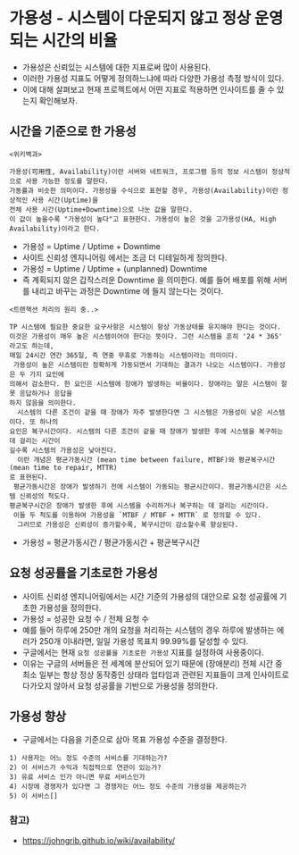 # 가용성 - 시스템이 다운되지 않고 정상 운영되는 시간의 비율

* 가용성은 신뢰있는 시스템에 대한 지표로써 많이 사용된다.
* 이러한 가용성 지표도 어떻게 정의하느냐에 따라 다양한 가용성 측정 방식이 있다.
* 이에 대해 살펴보고 현재 프로젝트에서 어떤 지표로 적용하면 인사이트를 줄 수 있는지 확인해보자.

## 시간을 기준으로 한 가용성

```
<위키백과>

가용성(可用性, Availability)이란 서버와 네트워크, 프로그램 등의 정보 시스템이 정상적으로 사용 가능한 정도를 말한다.
가동률과 비슷한 의미이다. 가용성을 수식으로 표현할 경우, 가용성(Availability)이란 정상적인 사용 시간(Uptime)을
전체 사용 시간(Uptime+Downtime)으로 나눈 값을 말한다.
이 값이 높을수록 "가용성이 높다"고 표현한다. 가용성이 높은 것을 고가용성(HA, High Availability)이라고 한다.
```

* 가용성 = Uptime / Uptime + Downtime
* 사이트 신뢰성 엔지니어링 에서는 조금 더 디테일하게 정의한다.
* 가용성 = Uptime / Uptime + (unplanned) Downtime
* 즉 계획되지 않은 갑작스러운 Downtime 을 의미한다. 예를 들어 배포를 위해 서버를 내리고 바꾸는 과정은
Downtime 에 들지 않는다는 것이다.

```
<트랜잭션 처리의 원리 중..>

TP 시스템에 필요한 중요한 요구사항은 시스템이 항상 가동상태를 유지해야 한다는 것이다.
이것은 가용성이 매우 높은 시스템이어야 한다는 뜻이다. 그런 시스템을 흔히 '24 * 365' 라고도 하는데,
매일 24시간 연간 365일, 즉 연중 무휴로 가동하는 시스템이라는 의미이다.
 가용성이 높은 시스템이란 정확하게 가동되면서 기대하는 결과가 나오는 시스템이다. 가용성은 두 가지 요인에
의해서 감소한다. 한 요인은 시스템에 장애가 발생하는 비율이다. 장애라는 말은 시스템이 잘못 응답하거나 응답을
하지 않음을 의미한다.
  시스템의 다른 조건이 같을 때 장애가 자주 발생한다면 그 시스템은 가용성이 낮은 시스템이다. 또 하나의
요인은 복구시간이다. 시스템의 다른 조건이 같을 때 장애가 발생한 후에 시스템을 복구하는 데 걸리는 시간이
길수록 시스템의 가용성은 낮아진다.
  이런 개념은 평균가동시간 (mean time between failure, MTBF)와 평균복구시간 (mean time to repair, MTTR)
로 표현된다.
 평균가동시간은 장애가 발생하기 전에 시스템이 가동되는 평균시간이다. 평균가동시간은 시스템 신뢰성의 척도다.
평균복구시간은 장애가 발생한 후에 시스템을 수리하거나 복구하는 데 걸리는 시간이다.
 이들 두 척도를 이용하여 가용성을 `MTBF / MTBF + MTTR` 로 정의할 수 있다.
  그러므로 가용성은 신뢰성이 증가할수록, 복구시간이 감소할수록 향상된다.
```

* 가용성 = 평균가동시간 / 평균가동시간 + 평균복구시간

## 요청 성공률을 기초로한 가용성

* 사이트 신뢰성 엔지니어링에서는 시간 기준의 가용성의 대안으로 요청 성공률에 기초한 가용성을 정의한다.
* 가용성 = 성공한 요청 수 / 전체 요청 수
* 예를 들어 하루에 250만 개의 요청을 처리하는 시스템의 경우 하루에 발생하는 에러가 250개 이내라면,
일일 가용성 목표치 99.99%를 달성할 수 있다.
* 구글에서는 현재 `요청 성공률을 기초로한 가용성` 지표를 설정하여 사용중이다.
* 이유는 구글의 서버들은 전 세계에 분산되어 있기 때문에 (장애분리) 전체 시간 중 최소 일부는 항상
정상 동작중인 상태라 업타임과 관련된 지표들이 크게 인사이트로 다가오지 않아서 요청 성공률을 기반으로
가용성을 정의한다.

## 가용성 향상

* 구글에서는 다음을 기준으로 삼아 목표 가용성 수준을 결정한다.

```
1) 사용자는 어느 정도 수준의 서비스를 기대하는가?
2) 이 서비스가 수익과 직접적으로 연관이 있는가?
3) 유료 서비스 인가 아니면 무료 서비스인가
4) 시장에 경쟁자가 있다면 그 경쟁자는 어느 정도 수준의 가용성을 제공하는가
5) 이 서비스[]
```

### 참고)

* https://johngrib.github.io/wiki/availability/
